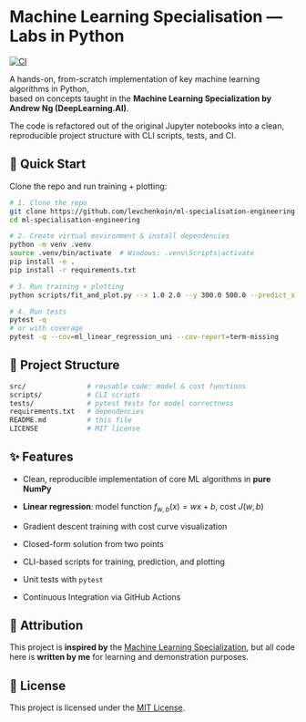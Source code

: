 # Machine Learning Specialisation — Labs in Python

[![CI](https://github.com/levchenkoin/ml-specialisation-engineering/actions/workflows/ci.yml/badge.svg)](https://github.com/levchenkoin/ml-specialisation-engineering/actions/workflows/ci.yml)

A hands-on, from-scratch implementation of key machine learning algorithms in Python,  
based on concepts taught in the **Machine Learning Specialization by Andrew Ng (DeepLearning.AI)**.  

The code is refactored out of the original Jupyter notebooks into a clean, reproducible project structure with CLI scripts, tests, and CI.

## 🚀 Quick Start

Clone the repo and run training + plotting:

```bash
# 1. Clone the repo
git clone https://github.com/levchenkoin/ml-specialisation-engineering.git
cd ml-specialisation-engineering

# 2. Create virtual environment & install dependencies
python -m venv .venv
source .venv/bin/activate  # Windows: .venv\Scripts\activate
pip install -e .
pip install -r requirements.txt

# 3. Run training + plotting
python scripts/fit_and_plot.py --x 1.0 2.0 --y 300.0 500.0 --predict_x 1.2

# 4. Run tests
pytest -q
# or with coverage
pytest -q --cov=ml_linear_regression_uni --cov-report=term-missing

```
## 📂 Project Structure

```bash
src/               # reusable code: model & cost functions
scripts/           # CLI scripts
tests/             # pytest tests for model correctness
requirements.txt   # dependencies
README.md          # this file
LICENSE            # MIT license
```
## ✨ Features

- Clean, reproducible implementation of core ML algorithms in **pure NumPy**

- **Linear regression**: model function $f_{w,b}(x)=wx+b$, cost $J(w,b)$

- Gradient descent training with cost curve visualization

- Closed-form solution from two points

- CLI-based scripts for training, prediction, and plotting

- Unit tests with `pytest`

- Continuous Integration via GitHub Actions

## 📖 Attribution

This project is **inspired by** the [Machine Learning Specialization](https://www.coursera.org/specializations/machine-learning-introduction), but all code here is **written by me** for learning and demonstration purposes.

## 📝 License

This project is licensed under the [MIT License](https://github.com/levchenkoin/ml-specialisation-engineering?tab=MIT-1-ov-file).
